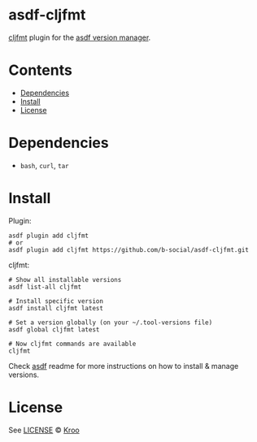 # asdf-cljfmt

[cljfmt](https://github.com/weavejester/cljfmt) plugin for the [asdf version manager](https://asdf-vm.com).

# Contents

- [Dependencies](#dependencies)
- [Install](#install)
- [License](#license)

# Dependencies

- `bash`, `curl`, `tar`

# Install

Plugin:

```shell
asdf plugin add cljfmt
# or
asdf plugin add cljfmt https://github.com/b-social/asdf-cljfmt.git
```

cljfmt:

```shell
# Show all installable versions
asdf list-all cljfmt

# Install specific version
asdf install cljfmt latest

# Set a version globally (on your ~/.tool-versions file)
asdf global cljfmt latest

# Now cljfmt commands are available
cljfmt
```

Check [asdf](https://github.com/asdf-vm/asdf) readme for more instructions on how to
install & manage versions.

# License

See [LICENSE](LICENSE) © [Kroo](https://github.com/b-social/)
